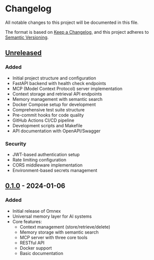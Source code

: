 # Changelog

All notable changes to this project will be documented in this file.

The format is based on [Keep a Changelog](https://keepachangelog.com/en/1.1.0/),
and this project adheres to [Semantic Versioning](https://semver.org/spec/v2.0.0.html).

## [Unreleased]

### Added
- Initial project structure and configuration
- FastAPI backend with health check endpoints
- MCP (Model Context Protocol) server implementation
- Context storage and retrieval API endpoints
- Memory management with semantic search
- Docker Compose setup for development
- Comprehensive test suite structure
- Pre-commit hooks for code quality
- GitHub Actions CI/CD pipeline
- Development scripts and Makefile
- API documentation with OpenAPI/Swagger

### Security
- JWT-based authentication setup
- Rate limiting configuration
- CORS middleware implementation
- Environment-based secrets management

## [0.1.0] - 2024-01-06

### Added
- Initial release of Omnex
- Universal memory layer for AI systems
- Core features:
  - Context management (store/retrieve/delete)
  - Memory storage with semantic search
  - MCP server with three core tools
  - RESTful API
  - Docker support
  - Basic documentation

[Unreleased]: https://github.com/omnex-ai/omnex/compare/v0.1.0...HEAD
[0.1.0]: https://github.com/omnex-ai/omnex/releases/tag/v0.1.0